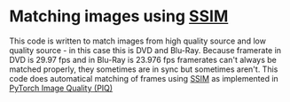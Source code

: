 # Matching images using [SSIM](https://en.wikipedia.org/wiki/Structural_similarity_index_measure)

This code is written to match images from high quality source and low quality source - in this case this is DVD and Blu-Ray. Because framerate in DVD is 29.97 fps and in Blu-Ray is 23.976 fps framerates can't always be matched properly, they sometimes are in sync but sometimes aren't. This code does automatical matching of frames using [SSIM](https://en.wikipedia.org/wiki/Structural_similarity_index_measure) as implemented in [PyTorch Image Quality (PIQ)](https://piq.readthedocs.io/en/latest/)